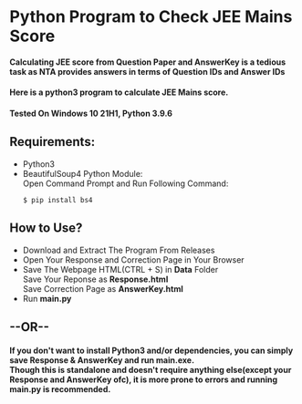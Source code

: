 # Python Program to Check JEE Mains Score

#### Calculating JEE score from Question Paper and AnswerKey is a tedious task as NTA provides answers in terms of Question IDs and Answer IDs
#### Here is a python3 program to calculate JEE Mains score.
#### Tested On Windows 10 21H1, Python 3.9.6

## Requirements:
-   Python3
-   BeautifulSoup4 Python Module:  
    Open Command Prompt and Run Following Command:  
    ```
    $ pip install bs4 
    ```

## How to Use?
-   Download and Extract The Program From Releases
-   Open Your Response and Correction Page in Your Browser
-   Save The Webpage HTML(CTRL + S) in **Data** Folder  
    Save Your Reponse as **Response.html**  
    Save Correction Page as **AnswerKey.html**
-   Run <b>main.py</b>

<p align=center> <h2> --OR-- </h2></p>
<h4>If you don't want to install Python3 and/or dependencies, you can simply save Response & AnswerKey and run <b>main.exe</b>.<br>
Though this is standalone and doesn't require anything else(except your Response and AnswerKey ofc), it is more prone to errors and running main.py is recommended.<h4>